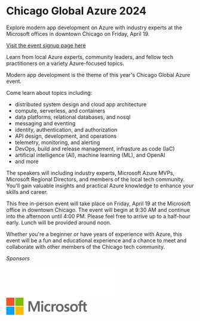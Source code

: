 # Chicago Global Azure 2024

Explore modern app development on Azure with industry experts at the Microsoft offices in downtown Chicago on Friday, April 19. 
 
[Visit the event signup page here](https://www.eventbrite.com/e/chicago-global-azure-2024-tickets-830534951397?aff=globalazure)

Learn from local Azure experts, community leaders, and fellow tech practitioners on a variety Azure-focused topics.

Modern app development is the theme of this year's Chicago Global Azure event.

Come learn about topics including:

* distributed system design and cloud app architecture
* compute, serverless, and containers
* data platforms, relational databases, and nosql
* messaging and eventing
* identity, authentication, and authorization
* API design, development, and operations
* telemetry, monitoring, and alerting
* DevOps, build and release management, infrasture as code (IaC)
* artificial intelligence (AI), machine learning (ML), and OpenAI
* and more

The speakers will including industry experts, Microsoft Azure MVPs, Microsoft Regional Directors, and members of the local tech community. You'll gain valuable insights and practical Azure knowledge to enhance your skills and career.

This free in-person event will take place on Friday, April 19 at the Microsoft office in downtown Chicago. The event will begin at 9:30 AM and continue into the afternoon until 4:00 PM. Please feel free to arrive up to a half-hour early. Lunch will be provided around noon.

Whether you're a beginner or have years of experience with Azure, this event will be a fun and educational experience and a chance to meet and collaborate with other members of the Chicago tech community.

*Sponsors*

[![responsiveX](responsivex_white_logo.png)](https://responsivex.com/) 
[![Microsoft](Microsoft_logo.png)](https://www.microsoft.com/en-us/)
